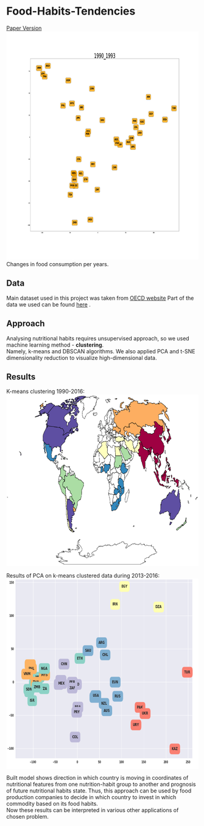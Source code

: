 # Food-Habits-Tendencies
[Paper Version](https://drive.google.com/file/d/1-MTM3iNqXI6CqdchXOnqgToaiK7mHAXW/view?usp=sharing)
<img src="images/FoodHabits120.gif" width="1100px" height="600px"/> 
Changes in food consumption per years.

## Data
Main dataset used in this project was taken from [OECD website](http://www.oecd.org/)
Part of the data we used can be found [here](https://drive.google.com/file/d/1ox8dVyJQVZN9lEoe4prMy0xvh1U6AfIk/view?usp=sharing) .


## Approach

Analysing nutritional habits requires unsupervised approach, so we used machine learning method - <b>clustering</b>. <br>
Namely, k-means and DBSCAN algorithms. We also applied PCA and t-SNE dimensionality reduction to visualize high-dimensional data. 

## Results
K-means clustering 1990-2016:
<img src="images/FoodMapChange120.gif" width="1000px" height="450px"/> 

Results of PCA on k-means clustered data during 2013-2016: <br>
<img src="images/PCA-on-clustered-kmeans.png" width="700px" height="500px" align="center"/> 

Built model shows direction in which country is moving in coordinates of nutritional features from one nutrition-habit group to another and prognosis  of  future nutritional habits state. Thus, this approach can be used by food production companies to decide in which country to invest in which commodity based on its food habits.<br>
Now these results can be interpreted in various other applications of chosen problem.

